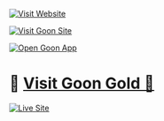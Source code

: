 [![Visit Website](https://img.shields.io/badge/Visit%20site!!-Click%20Here-blue?style=for-the-badge)](https://goon-gold.vercel.app/)


[![Visit Goon Site](https://img.shields.io/badge/Visit%20Goon%20Site-Click%20Here-brightgreen?style=for-the-badge&logo=vercel)](https://goon-gold.vercel.app/)


[![Open Goon App](https://img.shields.io/badge/Open%20Goon%20App-Live%20Now-orange?style=for-the-badge&logo=vercel)](https://goon-gold.vercel.app/)


# 🚀 [Visit Goon Gold 🚀](https://goon-gold.vercel.app/)

[![Live Site](https://img.shields.io/badge/GOON-GOLD-FF69B4?style=for-the-badge&logo=vercel)](https://goon-gold.vercel.app/)
